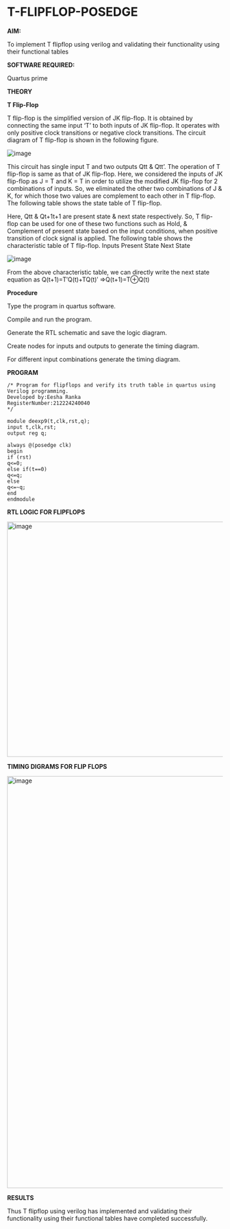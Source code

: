 # T-FLIPFLOP-POSEDGE

**AIM:**

To implement  T flipflop using verilog and validating their functionality using their functional tables

**SOFTWARE REQUIRED:**

Quartus prime

**THEORY**

**T Flip-Flop**

T flip-flop is the simplified version of JK flip-flop. It is obtained by connecting the same input ‘T’ to both inputs of JK flip-flop. It operates with only positive clock transitions or negative clock transitions. The circuit diagram of T flip-flop is shown in the following figure.

![image](https://github.com/naavaneetha/T-FLIPFLOP-POSEDGE/assets/154305477/458a68fe-2d08-4a9d-ac4f-7ae0480ce0bd)

 
This circuit has single input T and two outputs Qtt & Qtt’. The operation of T flip-flop is same as that of JK flip-flop. Here, we considered the inputs of JK flip-flop as J = T and K = T in order to utilize the modified JK flip-flop for 2 combinations of inputs. So, we eliminated the other two combinations of J & K, for which those two values are complement to each other in T flip-flop. The following table shows the state table of T flip-flop.

Here, Qtt & Qt+1t+1 are present state & next state respectively. So, T flip-flop can be used for one of these two functions such as Hold, & Complement of present state based on the input conditions, when positive transition of clock signal is applied. The following table shows the characteristic table of T flip-flop. Inputs Present State Next State

![image](https://github.com/naavaneetha/T-FLIPFLOP-POSEDGE/assets/154305477/cdd7fb32-539f-4b66-bb8d-f305a153c886)

 
From the above characteristic table, we can directly write the next state equation as Q(t+1)=T′Q(t)+TQ(t)′ ⇒Q(t+1)=T⊕Q(t)

**Procedure**

Type the program in quartus software.

Compile and run the program.

Generate the RTL schematic and save the logic diagram.

Create nodes for inputs and outputs to generate the timing diagram.

For different input combinations generate the timing diagram.

**PROGRAM**
```
/* Program for flipflops and verify its truth table in quartus using Verilog programming.
Developed by:Eesha Ranka
RegisterNumber:212224240040
*/

module deexp9(t,clk,rst,q);
input t,clk,rst;
output reg q;

always @(posedge clk)
begin 
if (rst)
q<=0;
else if(t==0)
q<=q;
else
q<=~q;
end 
endmodule

```
**RTL LOGIC FOR FLIPFLOPS**

<img width="548" alt="image" src="https://github.com/user-attachments/assets/57d853f2-fcae-4963-83da-20d43521afb6" />


**TIMING DIGRAMS FOR FLIP FLOPS**

<img width="960" alt="image" src="https://github.com/user-attachments/assets/e960b502-0fe7-4022-a855-d741c858f7ff" />


**RESULTS**

Thus T flipflop using verilog has implemented and validating their functionality using their functional tables have completed successfully.
